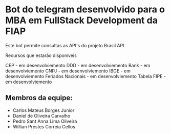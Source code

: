 # Bot do telegram desenvolvido para o MBA em FullStack Development da FIAP

Este bot permite consultas as API's do projeto Brasil API

Recursos que estarão disponíveis

CEP - em desenvolviemento
DDD - em desenvolviemento
Bank - em desenvolviemento
CNPJ - em desenvolviemento
IBGE - em desenvolviemento
Feriados Nacionais - em desenvolviemento
Tabela FIPE - em desenvolviemento


## Membros da equipe:

 - Carlos Mateus Borges Junior
 - Daniel de Oliveira Carvalho
 - Pedro Sant Anna Lima Oliveira   
 - Willian Prestes Correia Cellos

